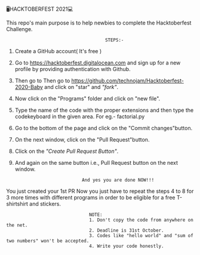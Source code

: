 :desktop_computer:HACKTOBERFEST 2021:computer:

This repo's main purpose is to help newbies to complete the Hacktoberfest Challenge.

                                         STEPS:-
1. Create a GitHub account( It's free )        
2. Go to https://hacktoberfest.digitalocean.com and sign up for a new profile by providing authentication with Github.
3. Then go to Then go to https://github.com/technojam/Hacktoberfest-2020-Baby and click on "star" and *"fork"*.
4. Now click on the "Programs" folder and click on "new file".
5. Type the name of the code with the proper extensions and then type the codekeyboard in the given area. For eg.- factorial.py
6.  Go to the bottom of the page and click on the "Commit changes"button.
7.  On the next window, click on the "Pull Request"button.
8.  Click on the *"Create Pull Request Button"*.
9.  And again on the same button i.e., Pull Request button on the next window.


                                 And yes you are done NOW!!!
  You just created your 1st PR
  Now you just have to repeat the steps 4 to 8 for 3 more times with different programs in order to be eligible for a free T-shirtshirt and stickers.
  
  
                                   NOTE:
                                   1. Don't copy the code from anywhere on the net.
                                   2. Deadline is 31st October.
                                   3. Codes like "hello world" and "sum of two numbers" won't be accepted.
                                   4. Write your code honestly.
                                   
